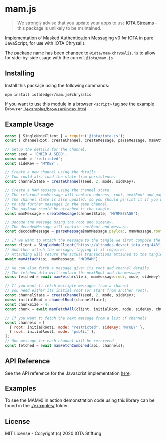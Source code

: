 # mam.js

> We strongly advise that you update your apps to use [IOTA Streams](https://github.com/iotaledger/streams) - this package is unlikely to be maintained.

Implementation of Masked Authentication Messaging v0 for IOTA in pure JavaScript, for use with IOTA Chrysalis.

The package name has been changed to `@iota/mam-chrysalis.js` to allow for side-by-side usage with the current `@iota/mam.js`

## Installing

Install this package using the following commands:

```shell
npm install iotaledger/mam.js#chrysalis
```

If you want to use this module in a browser `<script>` tag see the example Browser [./examples/browser/index.html](./examples/browser/index.html)

## Example Usage

```js
const { SingleNodeClient } = require('@iota/iota.js');
const { channelRoot, createChannel, createMessage, parseMessage, mamAttach, mamFetch, mamFetchAll } = require('@iota/mam-chrysalis.js');

// Setup the details for the channel.
const seed = 'ENTER A SEED';
const mode = 'restricted';
const sideKey = 'MYKEY';

// Create a new channel using the details
// You could also load the state from persistence.
const channelState = createChannel(seed, 2, mode, sideKey);

// Create a MAM message using the channel state.
// The returned mamMessage will contain address, root, nextRoot and payload.
// The channel state is also updated, so you should persist it if you want
// to add further messages in the same channel.
// The payload should be attached to the tangle.
const mamMessage = createMessage(channelState, 'MY9MESSAGE');

// Decode the message using the root and sideKey.
// The decodedMessage will contain nextRoot and message.
const decodedMessage = parseMessage(mamMessage.payload, mamMessage.root, sideKey);

// If we want to attach the message to the tangle we first compose the API
const client = SingleNodeClient("https://altnodes.devnet.iota.org:443");
// And then attach the message, tagging it if required.
// Attaching will return the actual transactions attached to the tangle if you need them.
await mamAttach(api, mamMessage, "MY9MAM");

// We can also fetch a message given its root and channel details.
// The fetched data will contain the nextRoot and the message.
const fetched = await mamFetch(client, mamMessage.root, mode, sideKey)

// If you want to fetch multiple messages from a channel
// you need either its initial root (or start from another root).
const channelState = createChannel(seed, 2, mode, sideKey);
const initialRoot = channelRoot(channelState);
const chunkSize = 4;
const chunk = await mamFetchAll(client, initialRoot, mode, sideKey, chunkSize);

// If you want to fetch the next message from a list of channels
const channels = [
  { root: initialRoot1, mode: "restricted", sideKey: "MYKEY" },
  { root: initialRoot2, mode: "public" },
];
// One message for each channel will be retrieved
const fetched = await mamFetchCombined(api, channels);
```

## API Reference

See the API reference for the Javascript implementation [here](./docs/api.md).

## Examples

To see the MAMv0 in action demonstration code using this library can be found in the [./examples/](./examples/README.md) folder.

## License

MIT License - Copyright (c) 2020 IOTA Stiftung
